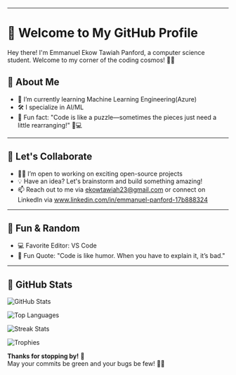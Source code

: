 
---

# 👋 Welcome to My GitHub Profile

Hey there! I'm Emmanuel Ekow Tawiah Panford, a computer science student. Welcome to my corner of the coding cosmos! 🚀✨

## 🚀 About Me

- 🌱 I’m currently learning Machine Learning Engineering(Azure) 
- 🛠️ I specialize in AI/ML     
- 🧠 Fun fact: "Code is like a puzzle—sometimes the pieces just need a little rearranging!" 🧩💻

---

## 🤝 Let's Collaborate  

- 🧑‍💻 I’m open to working on exciting open-source projects  
- 💡 Have an idea? Let's brainstorm and build something amazing!  
- 📫 Reach out to me via ekowtawiah23@gmail.com or connect on LinkedIn via www.linkedin.com/in/emmanuel-panford-17b888324

---

## 🦄 Fun & Random  

- 💻 Favorite Editor: VS Code  
- 🌈 Fun Quote: "Code is like humor. When you have to explain it, it’s bad."  

---

## 🌟 GitHub Stats  

![GitHub Stats](https://github-readme-stats.vercel.app/api?username=ekowtawiah23&show_icons=true&theme=radical)

![Top Languages](https://github-readme-stats.vercel.app/api/top-langs/?username=ekowtawiah23&layout=compact&theme=radical)

![Streak Stats](https://streak-stats.demolab.com/?user=ekowtawiah23&theme=radical)

![Trophies](https://github-profile-trophy.vercel.app/?username=ekowtawiah23&theme=radical)


**Thanks for stopping by!** 🎉  
May your commits be green and your bugs be few! 🐛✨  

